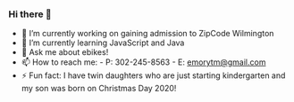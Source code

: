 ### Hi there 👋


- 🔭 I’m currently working on gaining admission to ZipCode Wilmington
- 🌱 I’m currently learning JavaScript and Java
- 💬 Ask me about ebikes!
- 📫 How to reach me: 
        - P: 302-245-8563
        - E: emorytm@gmail.com
- ⚡ Fun fact: I have twin daughters who are just starting kindergarten and my son was born on Christmas Day 2020!
